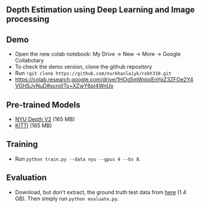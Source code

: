 ## Depth Estimation using Deep Learning and Image processing


## Demo
* Open the new colab notebook: My Drive -> New -> More -> Google Collabotary
* To check the demo version, clone the github repository
* Run `!git clone https://github.com/nurkhanlaiyk/robt310.git`
* https://colab.research.google.com/drive/1HOg5mWqixiEnYqZ3ZFOe2Y4VGHSJvNuD#scrollTo=XZwY6pl4WnUx

## Pre-trained Models
* [NYU Depth V2](https://drive.google.com/file/d/19dfvGvDfCRYaqxVKypp1fRHwK7XtSjVu/view?usp=sharing) (165 MB)
* [KITTI](https://drive.google.com/file/d/19flUnbJ_6q2xtjuUQvjt1Y1cJRwOr-XY/view?usp=sharing) (165 MB)



## Training
* Run `python train.py --data nyu --gpus 4 --bs 8`.

## Evaluation
* Download, but don't extract, the ground truth test data from [here](https://s3-eu-west-1.amazonaws.com/densedepth/nyu_test.zip) (1.4 GB). Then simply run `python evaluate.py`.

